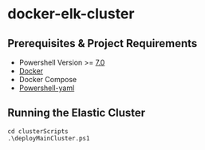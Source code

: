 # docker-elk-cluster

## Prerequisites & Project Requirements
- Powershell Version >= [7.0](https://docs.microsoft.com/en-us/powershell/scripting/install/installing-powershell?view=powershell-7.1)
- [Docker](https://www.docker.com/)
- Docker Compose
- [Powershell-yaml](https://github.com/cloudbase/powershell-yaml)
  
## Running the Elastic Cluster
    cd clusterScripts
    .\deployMainCluster.ps1